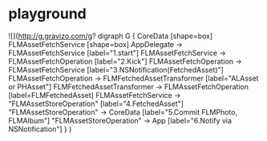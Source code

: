 # playground

!\[\](http://g.gravizo.com/g? digraph G { CoreData \[shape=box\] FLMAssetFetchService \[shape=box\] AppDelegate -> FLMAssetFetchService \[label="1.start"\] FLMAssetFetchService -> FLMAssetFetchOperation \[label="2.Kick"\] FLMAssetFetchOperation -> FLMAssetFetchService \[label="3.NSNotification(FetchedAsset)"\] FLMAssetFetchOperation -> FLMFetchedAssetTransformer \[label="ALAsset or PHAsset"\] FLMFetchedAssetTransformer -> FLMAssetFetchOperation \[label=FLMFetchedAsset\] FLMAssetFetchService -> "FLMAssetStoreOperation" \[label="4.FetchedAsset"\] "FLMAssetStoreOperation" -> CoreData \[label="5.Commit FLMPhoto, FLMAlbum"\] "FLMAssetStoreOperation" -> App \[label="6.Notify via NSNotification"\] } )
